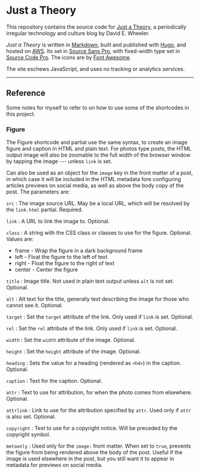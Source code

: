 Just a Theory
=============

This repository contains the source code for [Just a Theory], a periodically
irregular technology and culture blog by David E. Wheeler.

*Just a Theory* is written in [Markdown], built and published with [Hugo], and
hosted on [AWS]. Its set in [Source Sans Pro], with fixed-width type set in
[Source Code Pro]. The icons are by [Font Awesome].

The site eschews JavaScript, and uses no tracking or analytics services.

---

Reference
---------

Some notes for myself to refer to on how to use some of the shortcodes in this
project.

### Figure

The Figure shortcode and partial use the same syntax, to create an image figure
and caption in HTML and plain text. For photos type posts, the HTML output image
will also be zoomable to the full width of the browser window by tapping the
image --- unless `link` is set.

Can also be used as an object for the `image` key in the front matter of a post,
in which case it will be included in the HTML metadata fore configuring articles
previews on social media, as well as above the body copy of the post. The
parameters are:

`src`
: The image source URL. May be a local URL, which will be resolved by the
  `link.html` partial. Required.

`link`
: A URL to link the image to. Optional.

`class`
: A string with the CSS class or classes to use for the figure. Optional. Values are:
*   frame - Wrap the figure in a dark background frame
*   left - Float the figure to the left of text
*   right - Float the figure to the right of text
*   center - Center the figure

`title`
: Image title. Not used in plain text output unless `alt` is not set. Optional.

`alt`
: Alt text for the title, generally text describing the image for those who
cannot see it. Optional.

`target`
: Set the `target` attribute of the link. Only used if `link` is set. Optional.

`rel`
: Set the `rel` attribute of the link. Only used if `link` is set. Optional.

`width`
: Set the `width` attribute of the image. Optional.

`height`
: Set the `height` attribute of the image. Optional.

`heading`
: Sets the value for a heading (rendered as `<h4>`) in the caption. Optional.

`caption`
: Text for the caption. Optional.

`attr`
: Text to use for attribution, for when the photo comes from elsewhere.
Optional.

`attrlink`
: Link to use for the attribution specified by `attr`. Used only if `attr` is
also set. Optional.

`copyright`
: Text to use for a copyright notice. Will be preceded by the copyright symbol.

`metaonly` : Used only for the `image:` front matter. When set to `true`,
prevents the figure from being rendered above the body of the post. Useful if
the image is used elsewhere in the post, but you still want it to appear in
metadata for previews on social media.

[Just a Theory]: https://justatheory.com/
[Markdown]: http://daringfireball.net/projects/markdown/
[Hugo]: https://gohugo.io
[AWS]: https://aws.amazon.com/
[Source Sans Pro]: https://github.com/adobe-fonts/source-sans-pro
[Source Code Pro]: https://github.com/adobe-fonts/source-code-pro
[Twitter]: https://twitter.com/theory
[Font Awesome]: https://fontawesome.com
